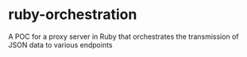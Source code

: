 # ruby-orchestration
A POC for a proxy server in Ruby that orchestrates the transmission of JSON data to various endpoints
